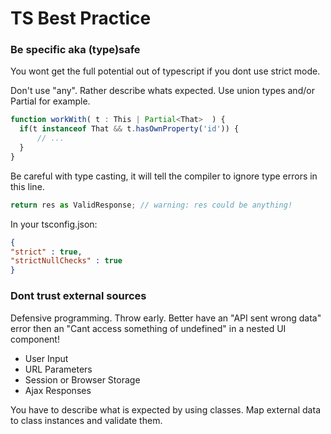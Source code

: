 # TS Best Practice

### Be specific aka (type)safe
You wont get the full potential out of typescript
 if you dont use strict mode.
 
Don't use "any". Rather describe whats expected. 
Use union types and/or Partial for example.
```typescript
function workWith( t : This | Partial<That>  ) {
  if(t instanceof That && t.hasOwnProperty('id')) {
      // ...
  }
}
```

Be careful with type casting, it will tell the 
compiler to ignore type errors in this line.
```typescript
return res as ValidResponse; // warning: res could be anything!
```

In your tsconfig.json: 
```json
{
"strict" : true,
"strictNullChecks" : true
}
```

### Dont trust external sources

Defensive programming. Throw early. Better have an 
"API sent wrong data" error then an "Cant access 
something of undefined" in a nested UI component!

* User Input
* URL Parameters
* Session or Browser Storage
* Ajax Responses

You have to describe what is expected by using 
classes. Map external data to class instances and validate them.